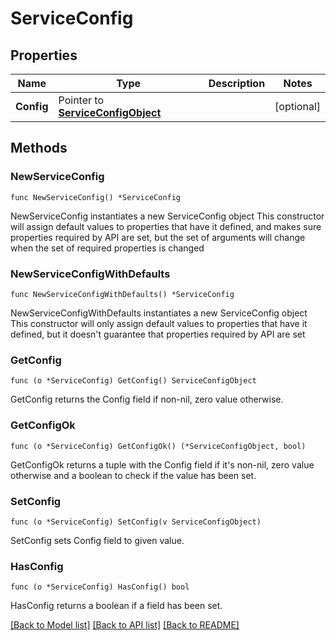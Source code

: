 # ServiceConfig

## Properties

Name | Type | Description | Notes
------------ | ------------- | ------------- | -------------
**Config** | Pointer to [**ServiceConfigObject**](ServiceConfigObject.md) |  | [optional] 

## Methods

### NewServiceConfig

`func NewServiceConfig() *ServiceConfig`

NewServiceConfig instantiates a new ServiceConfig object
This constructor will assign default values to properties that have it defined,
and makes sure properties required by API are set, but the set of arguments
will change when the set of required properties is changed

### NewServiceConfigWithDefaults

`func NewServiceConfigWithDefaults() *ServiceConfig`

NewServiceConfigWithDefaults instantiates a new ServiceConfig object
This constructor will only assign default values to properties that have it defined,
but it doesn't guarantee that properties required by API are set

### GetConfig

`func (o *ServiceConfig) GetConfig() ServiceConfigObject`

GetConfig returns the Config field if non-nil, zero value otherwise.

### GetConfigOk

`func (o *ServiceConfig) GetConfigOk() (*ServiceConfigObject, bool)`

GetConfigOk returns a tuple with the Config field if it's non-nil, zero value otherwise
and a boolean to check if the value has been set.

### SetConfig

`func (o *ServiceConfig) SetConfig(v ServiceConfigObject)`

SetConfig sets Config field to given value.

### HasConfig

`func (o *ServiceConfig) HasConfig() bool`

HasConfig returns a boolean if a field has been set.


[[Back to Model list]](../README.md#documentation-for-models) [[Back to API list]](../README.md#documentation-for-api-endpoints) [[Back to README]](../README.md)


